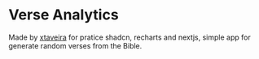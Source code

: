 # Verse Analytics

Made by [xtaveira](https://linkedin.com/in/xtaveira) for pratice shadcn, recharts and nextjs, simple app for generate random verses from the Bible.
